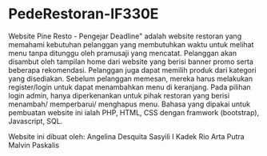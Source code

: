 # PedeRestoran-IF330E
Website Pine Resto - Pengejar Deadline" adalah website restoran yang memahami kebutuhan pelanggan yang membutuhkan waktu untuk melihat menu tanpa ditunggu oleh pramusaji yang mencatat. Pelanggan akan disambut oleh tampilan home dari website yang berisi banner promo serta beberapa rekomendasi. Pelanggan juga dapat memilih produk dari kategori yang disediakan. Sebelum pelanggan memesan, mereka harus melakukan register/login untuk dapat menambahkan menu di keranjang. Pada pilihan login admin, hanya diperkenankan untuk pihak restoran yang berisi menambah/ memperbarui/ menghapus menu. Bahasa yang dipakai untuk pembuatan website ini ialah PHP, HTML, CSS dengan framwork (bootstrap), Javascript, SQL.

Website ini dibuat oleh:
Angelina
Desquita Sasyili
I Kadek Rio Arta Putra
Malvin Paskalis
